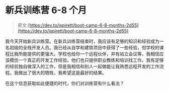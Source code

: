 # 新兵训练营 6-8 个月

> 原文:[https://dev.to/ispirett/boot-camp-6-8-months-2d55](https://dev.to/ispirett/boot-camp-6-8-months-2d55)

我今天开始新兵训练营。在新兵训练营结束时，我应该有足够的知识和经验成为一名初级的全栈开发人员。我已经从自学和建筑项目中获得了一些经验，但学校的课程比我所能提供的更强大。学校也给你一个远程伙伴，并有站立会议等，我相信应该模仿一个真正的开发工作经验。他们也只提供职业教练和培训找工作。我有足够的经验独自做深入的工作，但是我相信和别人一起做能让我熟悉远程开发的工作流程。我做出了很大的牺牲，我希望这是最好的结果。

在这个信息获取如此便捷的时代，你们对训练营有什么看法？